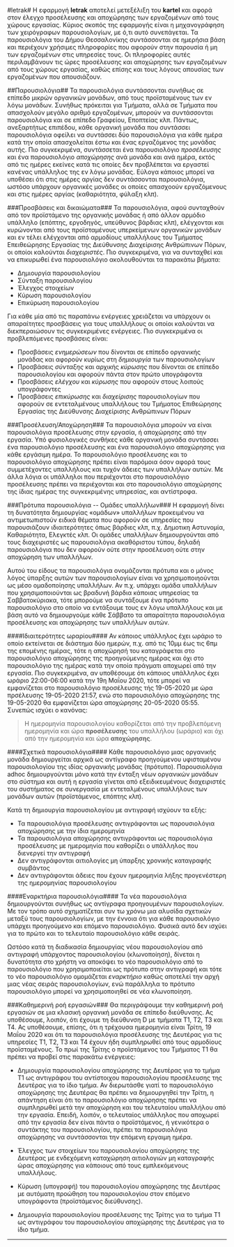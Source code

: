 #letrak#
Η εφαρμογή **letrak** αποτελεί μετεξέλιξη του **kartel** και αφορά στον έλεγχο προσέλευσης και αποχώρησης των εργαζομένων από τους χώρους εργασίας.  Κύριος σκοπός της εφαρμογής είναι η μηχανογράφηση των χειρόγραφων παρουσιολογίων, με ό,τι αυτό συνεπάγεται. Τα παρουσιολόγια του Δήμου Θεσσαλονίκης συντάσσονται σε ημερήσια βάση και περιέχουν χρήσιμες πληροφορίες που αφορούν στην παρουσία ή μη των εργαζομένων στις υπηρεσίες τους. Οι πληροφορίες αυτές περιλαμβάνουν τις ώρες προσέλευσης και αποχώρησης των εργαζομένων από τους χώρους εργασίας, καθώς επίσης και τους λόγους απουσίας των εργαζομένων που απουσιάζουν.

##Παρουσιολόγια##
Τα παρουσιολόγια συντάσσονται συνήθως σε επίπεδο μικρών οργανικών μονάδων, από τους προϊσταμένους των εν λόγω μονάδων. Συνήθως πρόκειται για Τμήματα, αλλά σε Τμήματα που απασχολούν μεγάλο αριθμό εργαζομένων, μπορούν να συντάσσονται παρουσιολόγια και σε επίπεδο Γραφείου, Εποπτείας κλπ. Πάντως, ανεξαρτήτως επιπέδου, κάθε οργανική μονάδα που συντάσσει παρουσιολόγια οφείλει να συντάσσει δύο παρουσιολόγια για κάθε ημέρα κατά την οποία απασχολείται έστω και ένας εργαζόμενος της μονάδας αυτής. Πιο συγκεκριμένα, συντάσσεται ένα παρουσιολόγιο *προσέλευσης* και ένα παρουσιολόγιο *αποχώρησης* ανά μονάδα και ανά ημέρα, εκτός από τις ημέρες εκείνες κατά τις οποίες δεν προβλέπεται να εργαστεί κανένας υπάλληλος της εν λόγω μονάδας. Εύλογα κάποιος μπορεί να υποθέσει ότι στις ημέρες αργίας δεν συντάσσονται παρουσιολόγια, ωστόσο υπάρχουν οργανικές μονάδες οι οποίες απασχοούν εργαζόμενους και στις ημέρες αργίας (καθαριότητα, φύλαξη κλπ).

###Προσβάσεις και δικαιώματα###
Τα παρουσιολόγια, αφού συνταχθούν από τον προϊστάμενο της οργανικής μονάδας ή από άλλον αρμόδιο υπάλληλο (επόπτης, εργοδηγός, υπεύθυνος βάρδιας κλπ), ελέγχονται και κυρώνονται από τους προϊσταμένους υπερκείμενων οργανικών μονάδων και εν τέλει ελέγχονται από αρμοδίους υπαλλήλους του Τμήματος Επειθεώρησης Εργασίας της Διεύθυνσης Διαχείρισης Ανθρώπινων Πόρων, οι οποίοι καλούνται *διαχειριστές*. Πιο συγκεκριμένα, για να συνταχθεί και να επικυρωθεί ένα παρουσιολόγιο ακολουθούνται τα παρακάτω βήματα:

- Δημιουργία παρουσιολογίου
- Σύνταξη παρουσιολογίου
- Έλεγχος στοιχείων
- Κύρωση παρουσιολογίου
- Επικύρωση παρουσιολογίου

Για κάθε μία από τις παραπάνω ενέργειες χρειάζεται να υπάρχουν οι απαραίτητες προσβάσεις για τους υπαλλήλους οι οποίοι καλούνται να διεκπεραιώσουν τις συγκεκριμένες ενέργειες. Πιο συγκεκριμένα οι προβλεπόμενες προσβάσεις είναι:

- Προσβάσεις *ενημερώσεων* που δίνονται σε επίπεδο οργανικής μονάδας και αφορούν κυρίως στη *δημιουργία* των παρουσιολογίων
- Προσβάσεις *σύνταξης* και αρχικής *κύρωσης* που δίνονται σε επίπεδο παρουσιολογίου και αφορούν πάντα στον πρώτο υπογράφοντα
- Προσβάσεις *ελέγχου* και *κύρωσης* που αφορούν στους λοιπούς υπογράφοντες
- Προσβάσεις *επικύρωσης* και *διαχείρισης* παρουσιολογίων που αφορούν σε εντεταλμένους υπαλλήλους του Τμήματος Επιθεώρησης Εργασίας της Διεύθυνσης Διαχείρισης Ανθρώπινων Πόρων

###Προσέλευση/Αποχώρηση###
Τα παρουσιολόγια μπορούν να είναι παρουσιολόγια προσέλευσης στην εργασία, ή αποχώρησης από την εργασία. Υπό φυσιολογικές συνθήκες κάθε οργανική μονάδα συντάσσει ένα παρουσιολόγιο προσέλευσης και ένα παρουσιολόγιο αποχώρησης για κάθε εργάσιμη ημέρα. Το παρουσιολόγιο προσέλευσης και το παρουσιολόγιο αποχώρησης πρέπει είναι παρόμοια όσον αφορά τους συμμετέχοντες υπαλλήλους και τυχόν άδειες των υπαλλήλων αυτών. Με άλλα λόγια οι υπάλληλοι που περιέχονται στο παρουσιολόγιο προσέλευσης πρέπει να περιέχονται και στο παρουσιολόγιο αποχώρησης της ίδιας ημέρας της συγκεκριμένης υπηρεσίας, και αντίστροφα.

###Πρότυπα παρουσιολόγια -- Ομάδες υπαλλήλων###
Η εφαρμογή δίνει τη δυνατότητα δημιουργίας «ομάδων» υπαλλήλων προκειμένου να αντιμετωπιστούν ειδικά θέματα που αφορούν σε υπηρεσίες που παρουσιάζουν ιδιαιτερότητες όπως βάρδιες κλπ, π.χ. Δημοτικη Αστυνομία, Καθαριότητα, Ελεγκτές κλπ. Οι ομάδες υπαλλήλων δημιουργούνται από τους διαχειριστές ως παρουσιολόγια ακαθόριστου τύπου, δηλαδή παρουσιολόγια που δεν αφορούν ούτε στην προσέλευση ούτε στην αποχώρηση των υπαλλήλων.

Αυτού του είδους τα παρουσιολόγια ονομάζονται πρότυπα και ο μόνος λόγος ύπαρξης αυτών των παρουσιολογίων είναι να χρησιμοποιηούνται ως μέσο ομαδοποίησης υπαλλήλων. Αν π.χ. υπάρχει ομάδα υπαλλήλων που χρησιμοποιούνται ως βραδυνή βάρδια κάποιας υπηρεσίας τα Σαββατοκύριακα, τότε μπορούμε να συντάξουμε ένα πρότυπο παρουσιολόγιο στο οποίο να εντάξουμε τους εν λόγω υπαλλήλους και με βάση αυτό να δημιουργούμε κάθε Σάββατο τα απαραίτητα παρουσιολόγια προσέλευσης και αποχώρησης των υπαλλήλων αυτών.

####Ιδιαιτερότητες ωραρίου####
Αν κάποιος υπάλληλος έχει ωράριο το οποίο εκτείνεται σε διάστημα δύο ημερών, π.χ. από τις 10μμ έως τις 6πμ της επομένης ημέρας, τότε η αποχώρησή του καταγράφεται στο παρουσιολόγιο αποχώρησης της προηγούμενης ημέρας και όχι στο παρουσιολόγιο της ημέρας κατά την οποία πράγματι αποχωρεί από την εργασία. Πιο συγκεκριμένα, αν υποθέσουμε ότι κάποιος υπάλληλος έχει ωράριο 22:00-06:00 κατά την 19η Μαΐου 2020, τότε μπορεί να εμφανίζεται στο παρουσιολόγιο προσέλευσης τής 19-05-2020 με ώρα πρσέλευσης 19-05-2020 21:57, ενώ στο παρουσιολόγιο αποχώρησης της 19-05-2020 θα εμφανίζεται ώρα αποχώρησης 20-05-2020 05:55. Συνεπώς ισχύει ο κανόνας:

> Η ημερομηνία παρουσιολογίου καθορίζεται από την προβλεπόμενη ημερομηνία και ώρα **προσέλευσης** του υπαλλήλου (ωράριο) και όχι από την ημερομηνία και ώρα **αποχώρησης**.

####Σχετικά παρουσιολόγια####
Κάθε παρουσιολόγιο μιας οργανικής μονάδα δημιουργείται αρχικά ως αντίγραφο προηγούμενου υφισταμένου παρουσιολογίου της ιδίας οργανικής μονάδας (πρότυπο). Παρουσιολόγια adhoc δημιουργούνται μόνο κατά την ένταξη νέων οργανικών μονάδων στο σύστημα και αυτή η εργασία γίνεται από εξειδικευμένους διαχειριστές του συστήματος σε συνεργασία με εντεταλμένους υπαλλήλους των μονάδων αυτών (προϊστάμενος, επόπτης κλπ).

Κατά τη δημιουργία παρουσιολογίου με αντιγραφή ισχύουν τα εξής:

- Τα παρουσιολόγια προσέλευσης αντιγράφονται ως παρουσιολόγια αποχώρησης με την ίδια ημερομηνία
- Τα παρουσιολόγια αποχώρησης αντιγράφονται ως παρουσιολόγια προσέλευσης με ημερομηνία που καθορίζει ο υπάλληλος που διενεργεί την αντιγραφή
- Δεν αντιγράφονται αιτιολογίες μη ύπαρξης χρονικής καταγραφής συμβάντος
- Δεν αντιγράφονται άδειες που έχουν ημερομηνία λήξης προγενέστερη της ημερομηνίας παρουσιολογίου

####Εναρκτήρια παρουσιολόγια####
Τα νέα παρουσιολόγια δημιουργούνται συνήθως ως αντίγραφα προηγουμένων παρουσιολογίων. Με τον τρόπο αυτό σχηματίζεται συν τω χρόνω μια αλυσίδα σχετικών μεταξύ τους παρουσιολογίων, με την έννοια ότι για κάθε παρουσιολόγιο υπάρχει προηγούμενο και επόμενο παρουσιολόγιο. Φυσικά αυτό δεν ισχύει για το πρώτο και το τελευταίο παρουσιολόγιο κάθε σειράς.

Ωστόσο κατά τη διαδικασία δημιουργίας νέου παρουσιολογίου από αντιγραφή υπάρχοντος παρουσιολογίου (κλωνοποίηση), δίνεται η δυνατότητα στο χρήστη να αποκόψει το νέο παρουσιολόγιο από το παρουσιολόγιο που χρησιμοποιείται ως πρότυπο στην αντιγραφή και τότε το νέο παρουσιολόγιο ομομάζεται *εναρκτήριο* καθώς αποτελεί την αρχή μιας νέας σειράς παρουσιολογίων, ενώ παράλληλα το πρότυπο παρουσιολόγιο μπορεί να χρησιμοποιηθεί σε νέα κλωνοποίηση. 

###Καθημερινή ροή εργασιών###
Θα περιγράψουμε την καθημερινή ροή εργασιών σε μια κλασική οργανική μονάδα σε επίπεδο διεύθυνσης. Ας υποθέσουμε, λοιπόν, ότι έχουμε τη διεύθυνση D με τμήματα T1, T2, T3 και T4. Ας υποθέσουμε, επίσης, ότι η τρέχουσα ημερομηνία είναι Τρίτη, 19 Μαΐου 2020 και ότι τα παρουσιολόγια προσέλευσης της Δευτέρας για τις υπηρεσίες T1, T2, T3 και T4 έχουν ήδη συμπληρωθεί από τους αρμοδίους προϊσταμένους. Το πρωί της Τρίτης ο προϊστάμενος του Τμήματος T1 θα πρέπει να προβεί στις παρακάτω ενέργειες:

- Δημιουργία παρουσιολογίου αποχώρησης της Δευτέρας για το τμήμα T1 ως αντιγράφου του αντίστοιχου παρουσιολογίου προσέλευσης της Δευτέρας για το ίδιο τμήμα. Αν διερωτάσθε γιατί το παρουσιολόγιο αποχώρησης της Δευτέρας θα πρέπει να δημιουργηθεί την Τρίτη, η απάντηση είναι ότι το παρουσιολόγιο αποχώρησης πρέπει να συμπληρωθεί μετά την αποχώρηση και του τελευταίου υπαλλήλου από την εργασία. Επειδή, λοιπόν, ο τελευταίος υπάλληλος που αποχωρεί από την εργασία δεν είναι πάντα ο προϊστάμενος, ή γενικότερα ο συντάκτης του παρουσιολογίου, πρέπει τα παρουσιολόγια αποχώρησης να συντάσσονται την επόμενη εργαιμη ημέρα.

- Έλεγχος των στοιχείων του παρουσιολογίου αποχώρησης της Δευτέρας με ενδεχόμενη καταχώρηση αιτιολογιών μη καταγραφής ώρας αποχώρησης για κάποιους από τους εμπλεκόμενους υπαλλήλους.

- Κύρωση (υπογραφή) του παρουσιολογίου αποχώρησης της Δευτέρας με αυτόματη προώθηση του παρουσιολογίου στον επόμενο υπογράφοντα (προϊστάμενος διεύθυνσης).

- Δημιουργία παρουσιολογίου προσέλευσης της Τρίτης για το τμήμα T1 ως αντιγράφου του παρουσιολογίου αποχώρησης της Δευτέρας για το ίδιο τμήμα.


 ****
